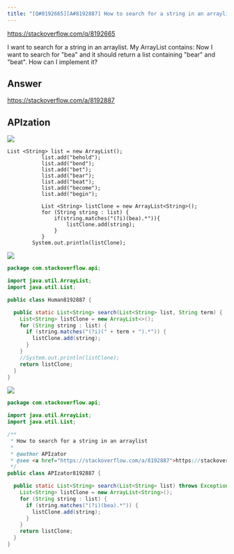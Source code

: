 ```yaml
---
title: "[Q#8192665][A#8192887] How to search for a string in an arraylist"
---
```


https://stackoverflow.com/q/8192665

I want to search for a string in an arraylist.
My ArrayList contains:
Now I want to search for &quot;bea&quot; and it should return a list containing &quot;bear&quot; and &quot;beat&quot;.
How can I implement it?

## Answer

https://stackoverflow.com/a/8192887



## APIzation

<div class="code-3columns-row">

<div class="code-3columns-column">

<div><img src="/stackoverflow.png" /></div>

```plain
List <String> list = new ArrayList();  
           list.add("behold"); 
           list.add("bend"); 
           list.add("bet"); 
           list.add("bear"); 
           list.add("beat"); 
           list.add("become"); 
           list.add("begin");

           List <String> listClone = new ArrayList<String>(); 
           for (String string : list) {
               if(string.matches("(?i)(bea).*")){
                   listClone.add(string);
               }
           }
        System.out.println(listClone);
```

</div>

<div class="code-3columns-column">

<div><img src="/human.png" /></div>

```java
package com.stackoverflow.api;

import java.util.ArrayList;
import java.util.List;

public class Human8192887 {

  public static List<String> search(List<String> list, String term) {
    List<String> listClone = new ArrayList<>();
    for (String string : list) {
      if (string.matches("(?i)(" + term + ").*")) {
        listClone.add(string);
      }
    }
    //System.out.println(listClone);
    return listClone;
  }
}

```

</div>

<div class="code-3columns-column">

<div><img src="/apizator.png" /></div>

```java
package com.stackoverflow.api;

import java.util.ArrayList;
import java.util.List;

/**
 * How to search for a string in an arraylist
 *
 * @author APIzator
 * @see <a href="https://stackoverflow.com/a/8192887">https://stackoverflow.com/a/8192887</a>
 */
public class APIzator8192887 {

  public static List<String> search(List<String> list) throws Exception {
    List<String> listClone = new ArrayList<String>();
    for (String string : list) {
      if (string.matches("(?i)(bea).*")) {
        listClone.add(string);
      }
    }
    return listClone;
  }
}

```

</div>

</div>